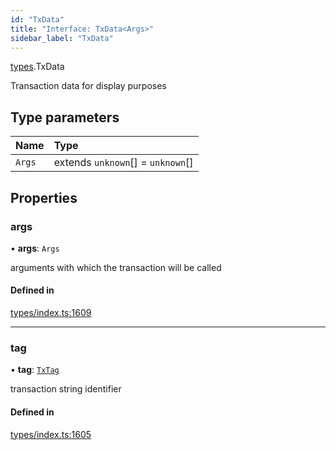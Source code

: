 ```yaml
---
id: "TxData"
title: "Interface: TxData<Args>"
sidebar_label: "TxData"
---
```


[types](../../../modules/Types/Types.md).TxData

Transaction data for display purposes

## Type parameters

| Name | Type |
| :------ | :------ |
| `Args` | extends `unknown`[] = `unknown`[] |

## Properties

### args

• **args**: `Args`

arguments with which the transaction will be called

#### Defined in

[types/index.ts:1609](https://github.com/PolymeshAssociation/polymesh-sdk/blob/07a4c5b0/src/types/index.ts#L1609)

___

### tag

• **tag**: [`TxTag`](../../../modules/Generated/Types/Types.md#txtag)

transaction string identifier

#### Defined in

[types/index.ts:1605](https://github.com/PolymeshAssociation/polymesh-sdk/blob/07a4c5b0/src/types/index.ts#L1605)
